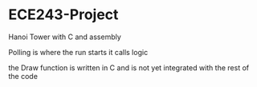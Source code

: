 # ECE243-Project
Hanoi Tower with C and assembly


Polling is where the run starts
it calls logic

the Draw function is written in C and is not yet integrated with the rest of the code
